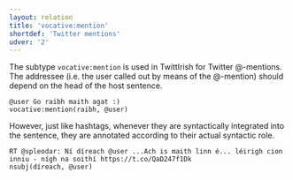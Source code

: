 ```yaml
---
layout: relation
title: 'vocative:mention'
shortdef: 'Twitter mentions'
udver: '2'
---
```


The subtype `vocative:mention` is used in TwittIrish for Twitter @-mentions. The addressee (i.e. the user called out by means of the @-mention) should depend on the head of the host sentence. 

~~~ sdparse
@user Go raibh maith agat :) 
vocative:mention(raibh, @user)
~~~

However, just like hashtags, whenever they are syntactically integrated into the sentence, they are annotated according to their actual syntactic role.


~~~ sdparse
RT @spleodar: Ní díreach @user ...Ach is maith linn é... léirigh cion inniu - nígh na soithí https://t.co/QaD247f1Dk
nsubj(díreach, @user)
~~~
<!-- Interlanguage links updated Po lis 14 15:35:45 CET 2022 -->
